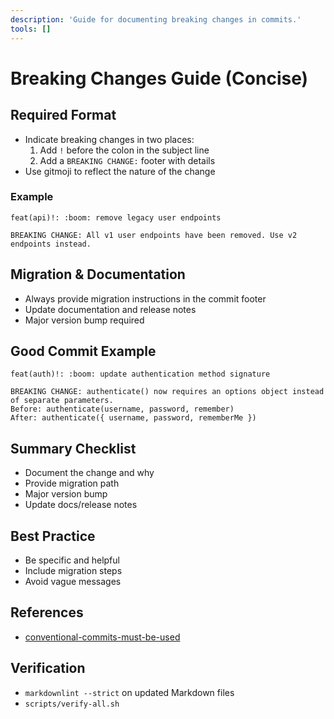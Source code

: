 ```yaml
---
description: 'Guide for documenting breaking changes in commits.'
tools: []
---
```

# Breaking Changes Guide (Concise)

## Required Format

- Indicate breaking changes in two places:
  1.  Add `!` before the colon in the subject line
  2.  Add a `BREAKING CHANGE:` footer with details
- Use gitmoji to reflect the nature of the change

### Example

```
feat(api)!: :boom: remove legacy user endpoints

BREAKING CHANGE: All v1 user endpoints have been removed. Use v2 endpoints instead.
```

## Migration & Documentation

- Always provide migration instructions in the commit footer
- Update documentation and release notes
- Major version bump required

## Good Commit Example

```
feat(auth)!: :boom: update authentication method signature

BREAKING CHANGE: authenticate() now requires an options object instead of separate parameters.
Before: authenticate(username, password, remember)
After: authenticate({ username, password, rememberMe })
```

## Summary Checklist

- Document the change and why
- Provide migration path
- Major version bump
- Update docs/release notes

## Best Practice

- Be specific and helpful
- Include migration steps
- Avoid vague messages

## References

- [conventional-commits-must-be-used](../instructions/conventional-commits-must-be-used.instructions.md)

## Verification

- `markdownlint --strict` on updated Markdown files
- `scripts/verify-all.sh`
